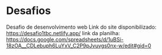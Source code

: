 # Desafios
Desafio de desenvolvimento web
Link do site disponibilizado: https://desafio1tbc.netlify.app/
link da planilha: https://docs.google.com/spreadsheets/d/1uBSi-18zOA__CDLebuph6LuYxV_C2P9pJvuvgs0nx-w/edit#gid=0
